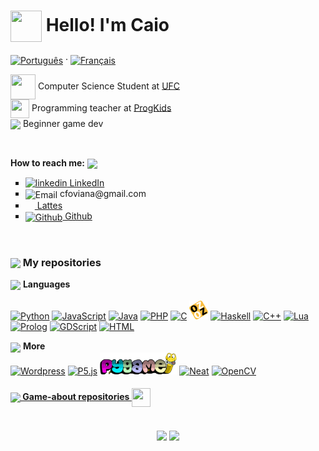 # <img src="https://media.giphy.com/media/Cmr1OMJ2FN0B2/giphy.gif" height="50px" width="50px" align="center"> Hello! I'm Caio

<!-- translations -->
<a href="pt_br.md"><img src="https://upload.wikimedia.org/wikipedia/commons/thumb/0/05/Flag_of_Brazil.svg/2000px-Flag_of_Brazil.svg.png" alt="Português" height="15px" align="center"></a> ·
<a href="fr_fr.md"><img src="https://upload.wikimedia.org/wikipedia/commons/c/c3/Flag_of_France.svg" alt="Français" height="15px" align="center"></a>

<!--About me -->
<p>
  <!--ufc -->
  <img src="https://media.giphy.com/media/h4TP7zsNRxcXVG9L7T/giphy.gif" width="40px" height="40px" align="center"> Computer Science Student at <a href= https://cc.ufc.br/>UFC</a>
  </br>
  <!-- progkids -->
  <img src="https://media.giphy.com/media/3og0IEIcBeypT4DbyM/giphy.gif" width="30px" height="30px" align="center">
     Programming teacher at <a href="https://progkids.com/en">ProgKids</a>
  <br>
  <!-- gamedev -->
  <img src="https://media.giphy.com/media/KvI1A7ma7Pk48eZ5as/giphy.gif" height="30px" align="center"> 
  Beginner game dev
</p>
</br>



<!--How to reach me -->
<b>How to reach me:</b>   <img src="https://media.giphy.com/media/jnE30eFmv6DvXUHUOs/giphy.gif" width="auto" height="25px" align="center"/>  

<ul type="square">
  
  <!-- linkedin -->
  <li>
    <a href="https://www.linkedin.com/in/caio-oliveira1312/" align="center">
    <img src="https://i.stack.imgur.com/gVE0j.png" alt="linkedin" rel="nofollow"> 
    LinkedIn</a>
  </li>
  
  <!-- email -->
  <li>
    <img src="https://logodownload.org/wp-content/uploads/2018/03/gmail-logo-16.png" alt="Email" height="15px" rel="nofollow" align="center"> 
    cfoviana@gmail.com
  </li>
   
  <!-- lattes -->
   <li>
     <a href = "http://lattes.cnpq.br/5552876897987921">
     <img src = "http://portal1.iff.edu.br/reitoria/imagens-da-reitoria/botao-lattes-on.png/@@images/a04e10ad-d46f-42a6-92f3-4983e71e31ee.png" alt"Lattes" height="15px" width="15px" rel="nofollow" align="center">
      Lattes </a>
  </li>
  
  <!-- github -->
  <li>
    <a href="https://github.com/caiofov">
    <img src="https://i.stack.imgur.com/tskMh.png" alt="Github" rel="nofollow" align="center"> Github
    </a>
  </li>

</ul>

</br>
<!-- repositories -->
<h3> <img src="https://media.giphy.com/media/cIn5fTcjnKhStIeAef/giphy.gif" height="30px" align="center">  My repositories </h3>

<!-- languages -->
<img src="https://media.giphy.com/media/QssGEmpkyEOhBCb7e1/giphy.gif" height="30px" align="center"> <b>Languages</b> <br><br>
<a href="https://github.com/caiofov?tab=repositories&q=&type=&language=python&sort="><img src="https://img.shields.io/badge/python-3670A0?style=for-the-badge&logo=python&logoColor=ffdd54" alt="Python"></a>
<a href="https://github.com/caiofov?tab=repositories&q=&type=&language=javascript&sort="><img src="https://img.shields.io/badge/javascript-%23323330.svg?style=for-the-badge&logo=javascript&logoColor=%23F7DF1E" alt="JavaScript"></a>
<a href="https://github.com/caiofov?tab=repositories&q=&type=&language=java&sort="><img src="https://img.shields.io/badge/java-%23ED8B00.svg?style=for-the-badge&logo=java&logoColor=white" alt="Java"></a>
<a href="https://github.com/caiofov?tab=repositories&q=&type=&language=php&sort="><img src="https://img.shields.io/badge/php-%23777BB4.svg?style=for-the-badge&logo=php&logoColor=white" alt="PHP"></a>
<a href="https://github.com/caiofov?tab=repositories&q=&type=&language=c&sort="><img src="https://img.shields.io/badge/c-%2300599C.svg?style=for-the-badge&logo=c&logoColor=white" alt="C"></a>
<a href="https://github.com/caiofov?tab=repositories&q=&type=&language=oz&sort="><img src="https://github.com/caiofov/caiofov/blob/master/imgs/oz.png?raw=true" height="30px" alt="Oz"></a>
<a href="https://github.com/caiofov?tab=repositories&q=&type=&language=haskell&sort="><img src="https://img.shields.io/badge/Haskell-5e5086?style=for-the-badge&logo=haskell&logoColor=white" alt="Haskell"></a>
<a href="https://github.com/caiofov?tab=repositories&q=&type=&language=c%2B%2B&sort="><img src="https://img.shields.io/badge/c++-%2300599C.svg?style=for-the-badge&logo=c%2B%2B&logoColor=white" alt="C++"></a>
<a href="https://github.com/caiofov?tab=repositories&q=&type=&language=lua&sort="><img src="https://img.shields.io/badge/lua-%232C2D72.svg?style=for-the-badge&logo=lua&logoColor=white" alt="Lua"></a>
<a href="https://github.com/caiofov?tab=repositories&q=&type=&language=prolog&sort="><img src="https://avatars.githubusercontent.com/u/6884283?s=200&v=4" height= "30px" alt="Prolog"></a>
<a href="https://github.com/caiofov?tab=repositories&q=&type=&language=gdscript&sort="><img src="https://img.shields.io/badge/GDScript-%23FFFFFF.svg?style=for-the-badge&logo=godot-engine" alt="GDScript"></a>
<a href="https://github.com/caiofov?tab=repositories&q=&type=&language=html&sort="><img src="https://img.shields.io/badge/html5-%23E34F26.svg?style=for-the-badge&logo=html5&logoColor=white" alt="HTML"></a>
<br>
<!-- other repositories -->
<img src="https://media.giphy.com/media/vmHYbzEKgB8cpOi2Lg/giphy.gif" height="25px" align="center" > <b>More</b><br>
<a href="https://github.com/caiofov?tab=repositories&q=wordpress&type=&language=&sort="><img src="https://img.shields.io/badge/WordPress-%23117AC9.svg?style=for-the-badge&logo=WordPress&logoColor=white" alt="Wordpress"></a>
<a href="https://github.com/caiofov?tab=repositories&q=p5js&type=&language=&sort="><img src="https://img.shields.io/badge/p5.js-ED225D?style=for-the-badge&logo=p5.js&logoColor=FFFFFF" alt="P5.js"></a>
<a href="https://github.com/caiofov?tab=repositories&q=pygame&type=&language=&sort="><img src="https://github.com/caiofov/caiofov/blob/master/imgs/pygame.png?raw=true" height="35px" alt="Pygame"></a>
<a href="https://github.com/caiofov?tab=repositories&q=neat&type=&language=&sort="><img src="https://img.shields.io/badge/neat-3670A0?style=for-the-badge&logo=python&logoColor=ffdd54" alt="Neat"></a>
<a href="https://github.com/caiofov?tab=repositories&q=opencv&type=&language=&sort="><img src="https://img.shields.io/badge/opencv-%23white.svg?style=for-the-badge&logo=opencv&logoColor=white" alt="OpenCV"></a>
<br>
<h4><a href="https://github.com/caiofov?tab=repositories&q=game&type=&language=&sort="><img src="https://media.giphy.com/media/jBvHCY91NcurK/giphy.gif" height="30px" align="center"> Game-about repositories <img src="https://media.giphy.com/media/ZIwKR3mLTwDAbNC6cR/giphy.gif" width="30px" height="30px" align="center"></a></h4>


<!-- gagdets -->

</br>

<div align="center">
  
  <!--Most used languages -->
  <img height="220px" valign="middle" src="https://github-readme-stats.vercel.app/api/top-langs/?username=caiofov&theme=nord&layout=compact&langs_count=10&hide_border=true&hide=makefile, html, css" />
  
  <!--Trophies -->
  <img height="220px" valign="middle" src="https://github-profile-trophy.vercel.app/?username=caiofov&theme=nord&column=3&no-frame=true&no-bg=true&rank=SECRET,SSS,SS S,AAA,AA,A,B"/>
  
</div>

